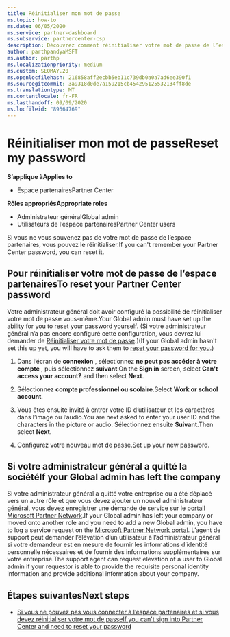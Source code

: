 ```yaml
---
title: Réinitialiser mon mot de passe
ms.topic: how-to
ms.date: 06/05/2020
ms.service: partner-dashboard
ms.subservice: partnercenter-csp
description: Découvrez comment réinitialiser votre mot de passe de l’espace partenaires ou obtenir de l’aide auprès de l’administrateur général de votre entreprise. En outre, Découvrez comment ajouter un nouvel administrateur général de l’espace partenaires.
author: parthpandyaMSFT
ms.author: parthp
ms.localizationpriority: medium
ms.custom: SEOMAY.20
ms.openlocfilehash: 216858aff2ecbb5eb11c739db0a0a7ad6ee390f1
ms.sourcegitcommit: 3a9318d0de7a159215cb454295125532134ff8de
ms.translationtype: MT
ms.contentlocale: fr-FR
ms.lasthandoff: 09/09/2020
ms.locfileid: "89564769"
---
```

# <a name="reset-my-password"></a><span data-ttu-id="0ee26-103">Réinitialiser mon mot de passe</span><span class="sxs-lookup"><span data-stu-id="0ee26-103">Reset my password</span></span>

<span data-ttu-id="0ee26-104">**S’applique à**</span><span class="sxs-lookup"><span data-stu-id="0ee26-104">**Applies to**</span></span>

- <span data-ttu-id="0ee26-105">Espace partenaires</span><span class="sxs-lookup"><span data-stu-id="0ee26-105">Partner Center</span></span>
 
<span data-ttu-id="0ee26-106">**Rôles appropriés**</span><span class="sxs-lookup"><span data-stu-id="0ee26-106">**Appropriate roles**</span></span>

- <span data-ttu-id="0ee26-107">Administrateur général</span><span class="sxs-lookup"><span data-stu-id="0ee26-107">Global admin</span></span>
- <span data-ttu-id="0ee26-108">Utilisateurs de l’espace partenaires</span><span class="sxs-lookup"><span data-stu-id="0ee26-108">Partner Center users</span></span>


<span data-ttu-id="0ee26-109">Si vous ne vous souvenez pas de votre mot de passe de l’espace partenaires, vous pouvez le réinitialiser.</span><span class="sxs-lookup"><span data-stu-id="0ee26-109">If you can't remember your Partner Center password, you can reset it.</span></span>

## <a name="to-reset-your-partner-center-password"></a><span data-ttu-id="0ee26-110">Pour réinitialiser votre mot de passe de l’espace partenaires</span><span class="sxs-lookup"><span data-stu-id="0ee26-110">To reset your Partner Center password</span></span>

<span data-ttu-id="0ee26-111">Votre administrateur général doit avoir configuré la possibilité de réinitialiser votre mot de passe vous-même.</span><span class="sxs-lookup"><span data-stu-id="0ee26-111">Your Global admin must have set up the ability for you to reset your password yourself.</span></span> <span data-ttu-id="0ee26-112">(Si votre administrateur général n’a pas encore configuré cette configuration, vous devrez lui demander de [Réinitialiser votre mot de passe](reset-a-user-password.md).)</span><span class="sxs-lookup"><span data-stu-id="0ee26-112">(If your Global admin hasn't set this up yet, you will have to ask them to [reset your password for you](reset-a-user-password.md).)</span></span>

1. <span data-ttu-id="0ee26-113">Dans l’écran de **connexion** , sélectionnez **ne peut pas accéder à votre compte** , puis sélectionnez **suivant**.</span><span class="sxs-lookup"><span data-stu-id="0ee26-113">On the **Sign in** screen, select **Can't access your account?** and then select **Next**.</span></span>

2. <span data-ttu-id="0ee26-114">Sélectionnez **compte professionnel ou scolaire**.</span><span class="sxs-lookup"><span data-stu-id="0ee26-114">Select **Work or school account**.</span></span>

3. <span data-ttu-id="0ee26-115">Vous êtes ensuite invité à entrer votre ID d’utilisateur et les caractères dans l’image ou l’audio.</span><span class="sxs-lookup"><span data-stu-id="0ee26-115">You are next asked to enter your user ID and the characters in the picture or audio.</span></span> <span data-ttu-id="0ee26-116">Sélectionnez ensuite **Suivant**.</span><span class="sxs-lookup"><span data-stu-id="0ee26-116">Then select **Next**.</span></span>

4. <span data-ttu-id="0ee26-117">Configurez votre nouveau mot de passe.</span><span class="sxs-lookup"><span data-stu-id="0ee26-117">Set up your new password.</span></span>

## <a name="if-your-global-admin-has-left-the-company"></a><span data-ttu-id="0ee26-118">Si votre administrateur général a quitté la société</span><span class="sxs-lookup"><span data-stu-id="0ee26-118">If your Global admin has left the company</span></span>

<span data-ttu-id="0ee26-119">Si votre administrateur général a quitté votre entreprise ou a été déplacé vers un autre rôle et que vous devez ajouter un nouvel administrateur général, vous devez enregistrer une demande de service sur le [portail Microsoft Partner Network](https://partner.microsoft.com/commercial#/).</span><span class="sxs-lookup"><span data-stu-id="0ee26-119">If your Global admin has left your company or moved onto another role and you need to add a new Global admin, you have to log a service request on the [Microsoft Partner Network portal](https://partner.microsoft.com/commercial#/).</span></span> <span data-ttu-id="0ee26-120">L’agent de support peut demander l’élévation d’un utilisateur à l’administrateur général si votre demandeur est en mesure de fournir les informations d’identité personnelle nécessaires et de fournir des informations supplémentaires sur votre entreprise.</span><span class="sxs-lookup"><span data-stu-id="0ee26-120">The support agent can request elevation of a user to Global admin if your requestor is able to provide the requisite personal identity information and provide additional information about your company.</span></span> 

## <a name="next-steps"></a><span data-ttu-id="0ee26-121">Étapes suivantes</span><span class="sxs-lookup"><span data-stu-id="0ee26-121">Next steps</span></span>

- [<span data-ttu-id="0ee26-122">Si vous ne pouvez pas vous connecter à l’espace partenaires et si vous devez réinitialiser votre mot de passe</span><span class="sxs-lookup"><span data-stu-id="0ee26-122">If you can't sign into Partner Center and need to reset your password</span></span>](unable-to-sign-in.md)